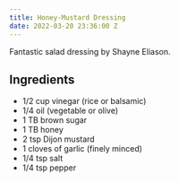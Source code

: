 ```yaml
---
title: Honey-Mustard Dressing
date: 2022-03-20 23:36:00 Z
---
```


Fantastic salad dressing by Shayne Eliason. 

## Ingredients
* 1/2 cup vinegar (rice or balsamic)
* 1/4 oil (vegetable or olive)
* 1 TB brown sugar
* 1 TB honey
* 2 tsp Dijon mustard
* 1 cloves of garlic (finely minced)
* 1/4 tsp salt
* 1/4 tsp pepper